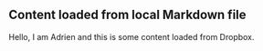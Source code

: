## Content loaded from local Markdown file

Hello, I am Adrien and this is some content loaded from Dropbox.
